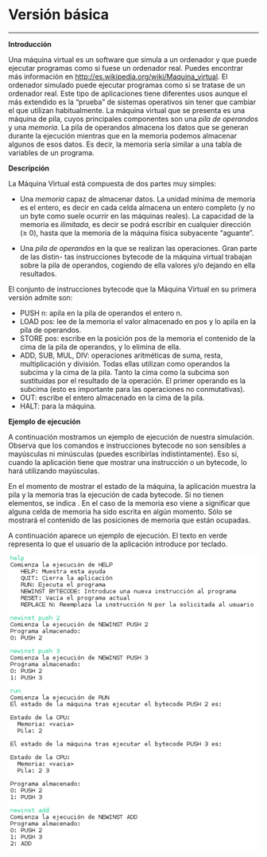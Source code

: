 <!--Creado por Jonathan Carrero -->

**Versión básica**
==============
----------

**Introducción**

Una máquina virtual es un software que simula a un ordenador y que puede ejecutar programas como si fuese un ordenador real. Puedes encontrar más información en http://es.wikipedia.org/wiki/Maquina_virtual. El ordenador simulado puede ejecutar programas como si se tratase de un ordenador real. Este tipo de aplicaciones tiene diferentes usos aunque el más extendido es la “prueba” de sistemas operativos sin tener que cambiar el que utilizan habitualmente. La máquina virtual que se presenta es una máquina de pila, cuyos principales componentes son una *pila de operandos* y una *memoria*. La pila de operandos almacena los datos que se generan durante la ejecución mientras que en la memoria podemos almacenar algunos de esos datos. Es decir, la memoria sería similar a una tabla de variables de un programa.

**Descripción**

La Máquina Virtual está compuesta de dos partes muy simples:

- Una *memoria* capaz de almacenar datos. La unidad mínima de memoria es el entero, es decir en cada celda almacena un entero completo (y no un byte como suele ocurrir en las máquinas reales). La capacidad de la memoria es *ilimitada*, es decir se podrá  escribir en cualquier dirección (≥ 0), hasta que la memoria de la máquina física subyacente “aguante”.

- Una *pila de operandos* en la que se realizan las operaciones. Gran parte de las distin- tas instrucciones bytecode de la máquina virtual trabajan sobre la pila de operandos, cogiendo de ella valores y/o dejando en ella resultados.

El conjunto de instrucciones bytecode que la Máquina Virtual en su primera versión admite son:

- PUSH n: apila en la pila de operandos el entero n.
- LOAD pos: lee de la memoria el valor almacenado en pos y lo apila en la pila de operandos.
- STORE pos: escribe en la posición pos de la memoria el contenido de la cima de la pila de operandos, y lo elimina de ella. 
- ADD, SUB, MUL, DIV: operaciones aritméticas de suma, resta, multiplicación y división. Todas ellas utilizan como operandos la subcima y la cima de la pila. Tanto la cima como la subcima son sustituidas por el resultado de la operación. El primer operando es la subcima (esto es importante para las operaciones no conmutativas).
- OUT: escribe el entero almacenado en la cima de la pila.
- HALT: para la máquina.

**Ejemplo de ejecución**

A continuación mostramos un ejemplo de ejecución de nuestra simulación. Observa que los comandos e instrucciones bytecode no son sensibles a mayúsculas ni minúsculas (puedes escribirlas indistintamente). Eso sí, cuando la aplicación tiene que mostrar una instrucción o un bytecode, lo hará utilizando mayúsculas.

En el momento de mostrar el estado de la máquina, la aplicación muestra la pila y la memoria tras la ejecución de cada bytecode. Si no tienen elementos, se indica <vacia>. En el caso de la memoria eso viene a significar que alguna celda de memoria ha sido escrita en algún momento. Sólo se mostrará el contenido de las posiciones de memoria que están ocupadas.

A continuación aparece un ejemplo de ejecución. El texto en verde representa lo que el usuario de la aplicación introduce por teclado.

![enter image description here](https://github.com/Joncarre/Java-language/blob/master/Programaci%C3%B3n%20en%20Java/M%C3%A1quina%20Virtual/images/1_1.png)

